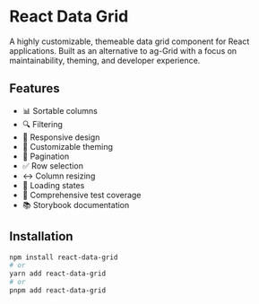 # React Data Grid

A highly customizable, themeable data grid component for React applications. Built as an alternative to ag-Grid with a focus on maintainability, theming, and developer experience.

## Features

- 📊 Sortable columns
- 🔍 Filtering
- 📱 Responsive design
- 🎨 Customizable theming
- 📄 Pagination
- ✅ Row selection
- ↔️ Column resizing
- 🔄 Loading states
- 🧪 Comprehensive test coverage
- 📚 Storybook documentation

## Installation

```bash
npm install react-data-grid
# or
yarn add react-data-grid
# or
pnpm add react-data-grid